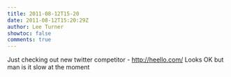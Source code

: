```yaml
---
title: 2011-08-12T15-20
date: 2011-08-12T15:20:29Z
author: Lee Turner
showtoc: false
comments: true
---
```


Just checking out new twitter competitor - http://heello.com/  Looks OK but man is it slow at the moment


